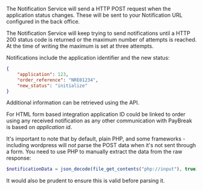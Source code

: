 The Notification Service will send a HTTP POST request when the application
status changes. These will be sent to your Notification URL configured in the
back office.

The Notification Service will keep trying to send notifications until a HTTP 200
status code is returned or the maximum number of attempts is reached. At the
time of writing the maximum is set at three attempts.

Notifications include the application identifier and the new status:

```json
{
    "application": 123,
    "order_reference": "NRE01234",
    "new_status": "initialize"
}
```

Additional information can be retrieved using the API.

For HTML form based integration application ID could be linked to order using any received notification as any other communication with PayBreak is based on *application id*.

It's important to note that by default, plain PHP, and some frameworks - including wordpress will _not_ parse the POST data when it's not sent through a form. You need to use PHP to manually extract the data from the raw response:

```php
$notificationData = json_decode(file_get_contents("php://input"), true);
```

It would also be prudent to ensure this is valid before parsing it.
